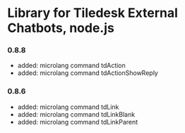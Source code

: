 # Library for Tiledesk External Chatbots, node.js


### 0.8.8
- added: microlang command tdAction
- added: microlang command tdActionShowReply

### 0.8.6
- added: microlang command tdLink
- added: microlang command tdLinkBlank
- added: microlang command tdLinkParent
